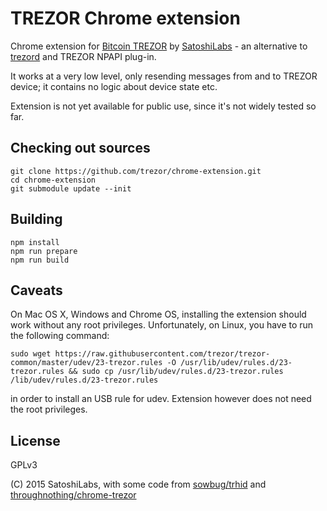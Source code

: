 TREZOR Chrome extension
===

Chrome extension for [Bitcoin TREZOR](https://www.bitcointrezor.com/) by [SatoshiLabs](http://satoshilabs.com/) - an alternative to [trezord](https://github.com/trezor/trezord) and TREZOR NPAPI plug-in.

It works at a very low level, only resending messages from and to TREZOR device; it contains no logic about device state etc.

Extension is not yet available for public use, since it's not widely tested so far.


Checking out sources
--------------------

```
git clone https://github.com/trezor/chrome-extension.git
cd chrome-extension
git submodule update --init
```



Building
--------

```
npm install
npm run prepare
npm run build
```


Caveats
-------

On Mac OS X, Windows and Chrome OS, installing the extension should work without any root privileges. Unfortunately, on Linux, you have to run the following command:

```
sudo wget https://raw.githubusercontent.com/trezor/trezor-common/master/udev/23-trezor.rules -O /usr/lib/udev/rules.d/23-trezor.rules && sudo cp /usr/lib/udev/rules.d/23-trezor.rules /lib/udev/rules.d/23-trezor.rules 
```

in order to install an USB rule for udev. Extension however does not need the root privileges.


License
---

GPLv3

(C) 2015 SatoshiLabs, with some code from [sowbug/trhid](https://github.com/sowbug/trhid) and [throughnothing/chrome-trezor](https://github.com/throughnothing/chrome-trezor)
